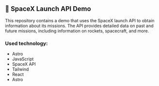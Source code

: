 ## 🚀 SpaceX Launch API Demo
This repository contains a demo that uses the SpaceX launch API to obtain information about its missions.
The API provides detailed data on past and future missions, including information on rockets, spacecraft, and more.


### Used technology:
* Astro
* JavaScript
* SpaceX API
* Tailwind
* React
* Astro